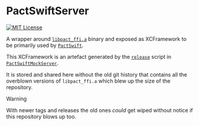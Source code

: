# PactSwiftServer

[![MIT License](https://img.shields.io/badge/license-MIT-green.svg?style=flat)](LICENSE.md)

A wrapper around [`libpact_ffi.a`][libpact-ffi] binary and exposed as XCFramework to be primarily used by [`PactSwift`][pact-swift].

This XCFramework is an artefact generated by the [`release`][build-result] script in [`PactSwiftMockServer`][pact-swift-mock-server].

It is stored and shared here without the old git history that contains all the overblown versions of `libpact_ffi.a` which blew up the size of the repository.

> [!WARNING]
> With newer tags and releases the old ones _could_ get wiped without notice if this repository blows up too.

[build-result]: https://github.com/surpher/PactSwiftMockServer/blob/5bfc407a4435969e3658cfb961e8e2ef7db993a5/Support/Scripts/release
[libpact-ffi]: https://github.com/pact-foundation/pact-reference/tree/master/rust/pact_ffi
[pact-swift]: https://github.com/surpher/PactSwift
[pact-swift-mock-server]: https://github.com/surpher/PactSwiftMockServer

